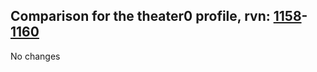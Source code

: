 ## Comparison for the theater0 profile, rvn: [1158](https://github.com/PRO100KatYT/FortniteProfileRevisions/tree/main/profiles/theater0/1158%20theater0.json)-[1160](https://github.com/PRO100KatYT/FortniteProfileRevisions/tree/main/profiles/theater0/1160%20theater0.json)

No changes
